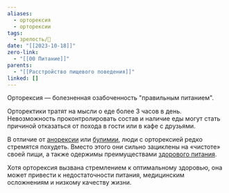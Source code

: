 ```yaml
---
aliases:
  - орторексия
  - орторексии
tags:
  - зрелость/🌱
date: "[[2023-10-18]]"
zero-link:
  - "[[00 Питание]]"
parents:
  - "[[Расстройство пищевого поведения]]"
linked: []
---
```

Орторексия — болезненная озабоченность "правильным питанием".

Орторектики тратят на мысли о еде более 3 часов в день. Невозможность проконтролировать состав и наличие еды могут стать причиной отказаться от похода в гости или в кафе с друзьями.

В отличие от [анорексии](Анорексия.md) или [булимии](Булимия.md), люди с орторексией редко стремятся похудеть. Вместо этого они сильно зациклены на «чистоте» своей пищи, а также одержимы преимуществами [здорового питания](Правильное%20питание.md).

Хотя орторексия вызвана стремлением к оптимальному здоровью, она может привести к недостаточности питания, медицинским осложнениям и низкому качеству жизни.